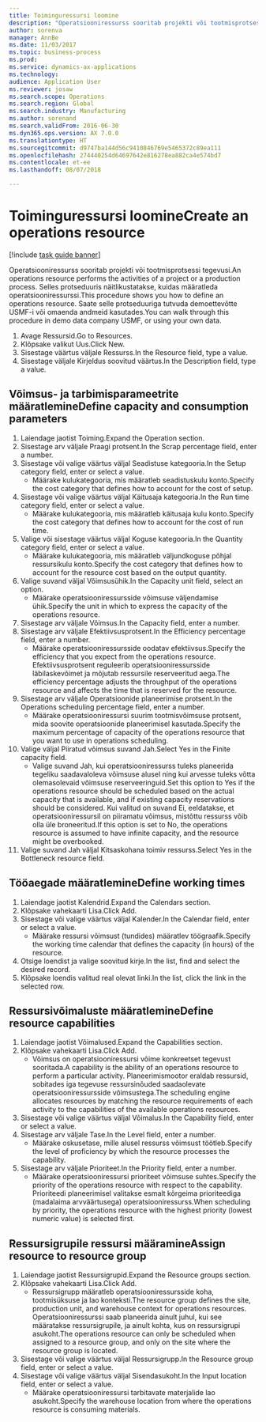 ```yaml
--- 
title: Toiminguressursi loomine
description: "Operatsiooniressurss sooritab projekti või tootmisprotsessi tegevusi."
author: sorenva
manager: AnnBe
ms.date: 11/03/2017
ms.topic: business-process
ms.prod: 
ms.service: dynamics-ax-applications
ms.technology: 
audience: Application User
ms.reviewer: josaw
ms.search.scope: Operations
ms.search.region: Global
ms.search.industry: Manufacturing
ms.author: sorenand
ms.search.validFrom: 2016-06-30
ms.dyn365.ops.version: AX 7.0.0
ms.translationtype: HT
ms.sourcegitcommit: d9747ba144d56c9410846769e5465372c89ea111
ms.openlocfilehash: 274440254d64697642e816278ea882ca4e574bd7
ms.contentlocale: et-ee
ms.lasthandoff: 08/07/2018

---
```

# <a name="create-an-operations-resource"></a><span data-ttu-id="fe702-103">Toiminguressursi loomine</span><span class="sxs-lookup"><span data-stu-id="fe702-103">Create an operations resource</span></span>

[!include [task guide banner](../../includes/task-guide-banner.md)]

<span data-ttu-id="fe702-104">Operatsiooniressurss sooritab projekti või tootmisprotsessi tegevusi.</span><span class="sxs-lookup"><span data-stu-id="fe702-104">An operations resource performs the activities of a project or a production process.</span></span> <span data-ttu-id="fe702-105">Selles protseduuris näitlikustatakse, kuidas määratleda operatsiooniressurssi.</span><span class="sxs-lookup"><span data-stu-id="fe702-105">This procedure shows you how to define an operations resource.</span></span> <span data-ttu-id="fe702-106">Saate selle protseduuriga tutvuda demoettevõtte USMF-i või omaenda andmeid kasutades.</span><span class="sxs-lookup"><span data-stu-id="fe702-106">You can walk through this procedure in demo data company USMF, or using your own data.</span></span>

1. <span data-ttu-id="fe702-107">Avage Ressursid.</span><span class="sxs-lookup"><span data-stu-id="fe702-107">Go to Resources.</span></span>
2. <span data-ttu-id="fe702-108">Klõpsake valikut Uus.</span><span class="sxs-lookup"><span data-stu-id="fe702-108">Click New.</span></span>
3. <span data-ttu-id="fe702-109">Sisestage väärtus väljale Ressurss.</span><span class="sxs-lookup"><span data-stu-id="fe702-109">In the Resource field, type a value.</span></span>
4. <span data-ttu-id="fe702-110">Sisestage väljale Kirjeldus soovitud väärtus.</span><span class="sxs-lookup"><span data-stu-id="fe702-110">In the Description field, type a value.</span></span>

## <a name="define-capacity-and-consumption-parameters"></a><span data-ttu-id="fe702-111">Võimsus- ja tarbimisparameetrite määratlemine</span><span class="sxs-lookup"><span data-stu-id="fe702-111">Define capacity and consumption parameters</span></span>
1. <span data-ttu-id="fe702-112">Laiendage jaotist Toiming.</span><span class="sxs-lookup"><span data-stu-id="fe702-112">Expand the Operation section.</span></span>
2. <span data-ttu-id="fe702-113">Sisestage arv väljale Praagi protsent.</span><span class="sxs-lookup"><span data-stu-id="fe702-113">In the Scrap percentage field, enter a number.</span></span>
3. <span data-ttu-id="fe702-114">Sisestage või valige väärtus väljal Seadistuse kategooria.</span><span class="sxs-lookup"><span data-stu-id="fe702-114">In the Setup category field, enter or select a value.</span></span>
    * <span data-ttu-id="fe702-115">Määrake kulukategooria, mis määratleb seadistuskulu konto.</span><span class="sxs-lookup"><span data-stu-id="fe702-115">Specify the cost category that defines how to account for the cost of setup.</span></span>  
4. <span data-ttu-id="fe702-116">Sisestage või valige väärtus väljal Käitusaja kategooria.</span><span class="sxs-lookup"><span data-stu-id="fe702-116">In the Run time category field, enter or select a value.</span></span>
    * <span data-ttu-id="fe702-117">Määrake kulukategooria, mis määratleb käitusaja kulu konto.</span><span class="sxs-lookup"><span data-stu-id="fe702-117">Specify the cost category that defines how to account for the cost of run time.</span></span>  
5. <span data-ttu-id="fe702-118">Valige või sisestage väärtus väljal Koguse kategooria.</span><span class="sxs-lookup"><span data-stu-id="fe702-118">In the Quantity category field, enter or select a value.</span></span>
    * <span data-ttu-id="fe702-119">Määrake kulukategooria, mis määratleb väljundkoguse põhjal ressursikulu konto.</span><span class="sxs-lookup"><span data-stu-id="fe702-119">Specify the cost category that defines how to account for the resource cost based on the output quantity.</span></span>  
6. <span data-ttu-id="fe702-120">Valige suvand väljal Võimsusühik.</span><span class="sxs-lookup"><span data-stu-id="fe702-120">In the Capacity unit field, select an option.</span></span>
    * <span data-ttu-id="fe702-121">Määrake operatsiooniressursside võimsuse väljendamise ühik.</span><span class="sxs-lookup"><span data-stu-id="fe702-121">Specify the unit in which to express the capacity of the operations resource.</span></span>  
7. <span data-ttu-id="fe702-122">Sisestage arv väljale Võimsus.</span><span class="sxs-lookup"><span data-stu-id="fe702-122">In the Capacity field, enter a number.</span></span>
8. <span data-ttu-id="fe702-123">Sisestage arv väljale Efektiivsusprotsent.</span><span class="sxs-lookup"><span data-stu-id="fe702-123">In the Efficiency percentage field, enter a number.</span></span>
    * <span data-ttu-id="fe702-124">Määrake operatsiooniressursside oodatav efektiivsus.</span><span class="sxs-lookup"><span data-stu-id="fe702-124">Specify the efficiency that you expect from the operations resource.</span></span> <span data-ttu-id="fe702-125">Efektiivsusprotsent reguleerib operatsiooniressursside läbilaskevõimet ja mõjutab ressursile reserveeritud aega.</span><span class="sxs-lookup"><span data-stu-id="fe702-125">The efficiency percentage adjusts the throughput of the operations resource and affects the time that is reserved for the resource.</span></span>  
9. <span data-ttu-id="fe702-126">Sisestage arv väljale Operatsioonide planeerimise protsent.</span><span class="sxs-lookup"><span data-stu-id="fe702-126">In the Operations scheduling percentage field, enter a number.</span></span>
    * <span data-ttu-id="fe702-127">Määrake operatsiooniressursi suurim tootmisvõimsuse protsent, mida soovite operatsioonide planeerimisel kasutada.</span><span class="sxs-lookup"><span data-stu-id="fe702-127">Specify the maximum percentage of capacity of the operations resource that you want to use in operations scheduling.</span></span>  
10. <span data-ttu-id="fe702-128">Valige väljal Piiratud võimsus suvand Jah.</span><span class="sxs-lookup"><span data-stu-id="fe702-128">Select Yes in the Finite capacity field.</span></span>
    * <span data-ttu-id="fe702-129">Valige suvand Jah, kui operatsiooniressurss tuleks planeerida tegeliku saadavaloleva võimsuse alusel ning kui arvesse tuleks võtta olemasolevaid võimsuse reserveeringuid.</span><span class="sxs-lookup"><span data-stu-id="fe702-129">Set this option to Yes if the operations resource should be scheduled based on the actual capacity that is available, and if existing capacity reservations should be considered.</span></span> <span data-ttu-id="fe702-130">Kui valitud on suvand Ei, eeldatakse, et operatsiooniressursil on piiramatu võimsus, mistõttu ressurss võib olla üle broneeritud.</span><span class="sxs-lookup"><span data-stu-id="fe702-130">If this option is set to No, the operations resource is assumed to have infinite capacity, and the resource might be overbooked.</span></span>  
11. <span data-ttu-id="fe702-131">Valige suvand Jah väljal Kitsaskohana toimiv ressurss.</span><span class="sxs-lookup"><span data-stu-id="fe702-131">Select Yes in the Bottleneck resource field.</span></span>

## <a name="define-working-times"></a><span data-ttu-id="fe702-132">Tööaegade määratlemine</span><span class="sxs-lookup"><span data-stu-id="fe702-132">Define working times</span></span>
1. <span data-ttu-id="fe702-133">Laiendage jaotist Kalendrid.</span><span class="sxs-lookup"><span data-stu-id="fe702-133">Expand the Calendars section.</span></span>
2. <span data-ttu-id="fe702-134">Klõpsake vahekaarti Lisa.</span><span class="sxs-lookup"><span data-stu-id="fe702-134">Click Add.</span></span>
3. <span data-ttu-id="fe702-135">Sisestage või valige väärtus väljal Kalender.</span><span class="sxs-lookup"><span data-stu-id="fe702-135">In the Calendar field, enter or select a value.</span></span>
    * <span data-ttu-id="fe702-136">Määrake ressursi võimsust (tundides) määratlev töögraafik.</span><span class="sxs-lookup"><span data-stu-id="fe702-136">Specify the working time calendar that defines the capacity (in hours) of the resource.</span></span>  
4. <span data-ttu-id="fe702-137">Otsige loendist ja valige soovitud kirje.</span><span class="sxs-lookup"><span data-stu-id="fe702-137">In the list, find and select the desired record.</span></span>
5. <span data-ttu-id="fe702-138">Klõpsake loendis valitud real olevat linki.</span><span class="sxs-lookup"><span data-stu-id="fe702-138">In the list, click the link in the selected row.</span></span>

## <a name="define-resource-capabilities"></a><span data-ttu-id="fe702-139">Ressursivõimaluste määratlemine</span><span class="sxs-lookup"><span data-stu-id="fe702-139">Define resource capabilities</span></span>
1. <span data-ttu-id="fe702-140">Laiendage jaotist Võimalused.</span><span class="sxs-lookup"><span data-stu-id="fe702-140">Expand the Capabilities section.</span></span>
2. <span data-ttu-id="fe702-141">Klõpsake vahekaarti Lisa.</span><span class="sxs-lookup"><span data-stu-id="fe702-141">Click Add.</span></span>
    * <span data-ttu-id="fe702-142">Võimsus on operatsiooniressursi võime konkreetset tegevust sooritada.</span><span class="sxs-lookup"><span data-stu-id="fe702-142">A capability is the ability of an operations resource to perform a particular activity.</span></span> <span data-ttu-id="fe702-143">Planeerimismootor eraldab ressursid, sobitades iga tegevuse ressursinõuded saadaolevate operatsiooniressursside võimsustega.</span><span class="sxs-lookup"><span data-stu-id="fe702-143">The scheduling engine allocates resources by matching the resource requirements of each activity to the capabilities of the available operations resources.</span></span>  
3. <span data-ttu-id="fe702-144">Sisestage või valige väärtus väljal Võimalus.</span><span class="sxs-lookup"><span data-stu-id="fe702-144">In the Capability field, enter or select a value.</span></span>
4. <span data-ttu-id="fe702-145">Sisestage arv väljale Tase.</span><span class="sxs-lookup"><span data-stu-id="fe702-145">In the Level field, enter a number.</span></span>
    * <span data-ttu-id="fe702-146">Määrake oskusetase, mille alusel ressurss võimsust töötleb.</span><span class="sxs-lookup"><span data-stu-id="fe702-146">Specify the level of proficiency by which the resource processes the capability.</span></span>  
5. <span data-ttu-id="fe702-147">Sisestage arv väljale Prioriteet.</span><span class="sxs-lookup"><span data-stu-id="fe702-147">In the Priority field, enter a number.</span></span>
    * <span data-ttu-id="fe702-148">Määrake operatsiooniressursi prioriteet võimsuse suhtes.</span><span class="sxs-lookup"><span data-stu-id="fe702-148">Specify the priority of the operations resource with respect to the capability.</span></span> <span data-ttu-id="fe702-149">Prioriteedi planeerimisel valitakse esmalt kõrgeima prioriteediga (madalaima arvväärtusega) operatsiooniressurss.</span><span class="sxs-lookup"><span data-stu-id="fe702-149">When scheduling by priority, the operations resource with the highest priority (lowest numeric value) is selected first.</span></span>  

## <a name="assign-resource-to-resource-group"></a><span data-ttu-id="fe702-150">Ressursigrupile ressursi määramine</span><span class="sxs-lookup"><span data-stu-id="fe702-150">Assign resource to resource group</span></span>
1. <span data-ttu-id="fe702-151">Laiendage jaotist Ressursigrupid.</span><span class="sxs-lookup"><span data-stu-id="fe702-151">Expand the Resource groups section.</span></span>
2. <span data-ttu-id="fe702-152">Klõpsake vahekaarti Lisa.</span><span class="sxs-lookup"><span data-stu-id="fe702-152">Click Add.</span></span>
    * <span data-ttu-id="fe702-153">Ressursigrupp määratleb operatsiooniressursside koha, tootmisüksuse ja lao konteksti.</span><span class="sxs-lookup"><span data-stu-id="fe702-153">The resource group defines the site, production unit, and warehouse context for operations resources.</span></span> <span data-ttu-id="fe702-154">Operatsiooniressurssi saab planeerida ainult juhul, kui see määratakse ressursigrupile, ja ainult kohta, kus on ressursigrupi asukoht.</span><span class="sxs-lookup"><span data-stu-id="fe702-154">The operations resource can only be scheduled when assigned to a resource group, and only on the site where the resource group is located.</span></span>  
3. <span data-ttu-id="fe702-155">Sisestage või valige väärtus väljal Ressursigrupp.</span><span class="sxs-lookup"><span data-stu-id="fe702-155">In the Resource group field, enter or select a value.</span></span>
4. <span data-ttu-id="fe702-156">Sisestage või valige väärtus väljal Sisendasukoht.</span><span class="sxs-lookup"><span data-stu-id="fe702-156">In the Input location field, enter or select a value.</span></span>
    * <span data-ttu-id="fe702-157">Määrake operatsiooniressursi tarbitavate materjalide lao asukoht.</span><span class="sxs-lookup"><span data-stu-id="fe702-157">Specify the warehouse location from where the operations resource is consuming materials.</span></span>  


